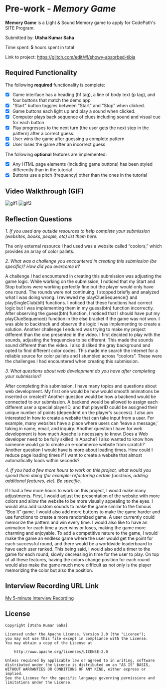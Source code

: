 # Pre-work - *Memory Game*

**Memory Game** is a Light & Sound Memory game to apply for CodePath's SITE Program. 

Submitted by: **Utsha Kumar Saha**

Time spent: **5** hours spent in total

Link to project: https://glitch.com/edit/#!/showy-absorbed-tibia

## Required Functionality

The following **required** functionality is complete:

* [X] Game interface has a heading (h1 tag), a line of body text (p tag), and four buttons that match the demo app
* [X] "Start" button toggles between "Start" and "Stop" when clicked. 
* [X] Game buttons each light up and play a sound when clicked. 
* [X] Computer plays back sequence of clues including sound and visual cue for each button
* [X] Play progresses to the next turn (the user gets the next step in the pattern) after a correct guess. 
* [X] User wins the game after guessing a complete pattern
* [X] User loses the game after an incorrect guess

The following **optional** features are implemented:

* [X] Any HTML page elements (including game buttons) has been styled differently than in the tutorial
* [X] Buttons use a pitch (frequency) other than the ones in the tutorial

## Video Walkthrough (GIF)
![gif1](https://user-images.githubusercontent.com/83483386/159098586-c2020691-eb90-4307-9b41-a4f24bc071c4.gif)
![gif2](https://user-images.githubusercontent.com/83483386/159098587-d1411f41-96cc-4a43-86cd-ca2ba85548cc.gif)

## Reflection Questions
*1. If you used any outside resources to help complete your submission (websites, books, people, etc) list them here.*

The only external resource I had used was a website called “coolors,” which provides an array of color pallets. 

*2. What was a challenge you encountered in creating this submission (be specific)? How did you overcome it?*

A challenge I had encountered in creating this submission was adjusting the game logic. While working on the submission, I noticed that my Start and Stop buttons were working perfectly fine but the player would only have one round. The rounds were not continuing. I stopped briefly and analyzed what I was doing wrong. I reviewed my playClueSequence() and playSingleClub(blt) functions. I noticed that these functions had correct logic but I was implementing them in my guess(btn) function incorrectly. After observing the guess(btn) function, I noticed that I should have put my playClueSequence() function in the else bracket if the game was not won. I was able to backtrack and observe the logic I was implementing to create a solution. Another challenge I endured was trying to make my project different than the one presented in the video. I first decided to play with the sounds, adjusting the frequencies to be different. This made the sounds sound different than the video. I also disliked the gray background and opted to find different color codes. This made me search the internet for a reliable source for color pallets and I stumbled across “coolors”. These were the challenges I had encountered when creating this submission. 




*3. What questions about web development do you have after completing your submission?* 

After completing this submission, I have many topics and questions about web development. My first one would be how would smooth animations be inserted or created? Another question would be how a backend would be connected to our submission. A backend would be allowed to assign each different user a special playerID, and that playerID could be assigned their unique number of points (dependent on the player's success). I also am interested in how to create a website that can take input from a user. For example, many websites have a place where users can 'leave a message,' taking in name, email, and inquiry. Another question I have for web development is how much Apache is necessary to know. Does a Web developer need to be fully skilled in Apache? I also wanted to know how someone would go to create an e-commerce website from scratch? Another question I would have is more about loading times. How could I reduce page loading times if I want to create a website that almost automatically loads within seconds? 

*4. If you had a few more hours to work on this project, what would you spend them doing (for example: refactoring certain functions, adding additional features, etc). Be specific.*

If I had a few more hours to work on this project, I would make many adjustments. First, I would adjust the presentation of the website with more colors and allow the website to be more visually appealing to the eyes. I would also add custom sounds to make the game similar to the famous “Bop It” game. I would also add more buttons to make the game harder and use functions to create a more randomized game. A user currently could memorize the pattern and win every time. I would also like to have an animation for each time a user wins or loses, making the game more charming and enjoyable. To add a competitive nature to the game, I would make the game an endless game where the user would get the point for each successful round, and there would be a worldwide leaderboard to have each user ranked. This being said, I would also add a timer to the game for each round, slowly decreasing in time for the user to play. On top of all these features, having the colors change position for each round would also make the game much more difficult as not only is the player memorizing the color but also the position. 

## Interview Recording URL Link

[My 5-minute Interview Recording](https://youtu.be/BGBe3GYsQd4)


## License

    Copyright [Utsha Kumar Saha]

    Licensed under the Apache License, Version 2.0 (the "License");
    you may not use this file except in compliance with the License.
    You may obtain a copy of the License at

        http://www.apache.org/licenses/LICENSE-2.0

    Unless required by applicable law or agreed to in writing, software
    distributed under the License is distributed on an "AS IS" BASIS,
    WITHOUT WARRANTIES OR CONDITIONS OF ANY KIND, either express or implied.
    See the License for the specific language governing permissions and
    limitations under the License.
